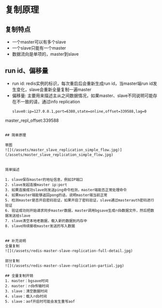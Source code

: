 # 复制原理


## 复制特点
* 一个master可以有多个slave
* 一个slave只能有一个master
* 数据流向是单项的，master到slave

## run id、偏移量
* run id: redis实例的标识，每次重启后会重新生成run id，当master端run id发生变化，slave会重新全量复制一遍master
* 偏移量: 主要用来描述主从之间数据情况，如果master、slave不同说明可能存在不一致的请，通过info replication
  ```
  slave0:ip=127.0.0.1,port=6380,state=online,offset=339588,lag=0
master_repl_offset:339588
  ```

## 简单原理

草图
![](/assets/master_slave_replication_simple_flow.jpg)](/assets/master_slave_replication_simple_flow.jpg)


简单描述

1. slave保存master的地址信息，例如IP端口
2. slave发起连接master ip:port
3. 如果连接成功slave则发送ping命令检测，master端能否正常处理命令
4. 如果master端能够返回pong的话，说明master端当前正常
5. 检测master是否开启密码验证，如果开启了密码验证，slave通过masterauth密码进行验证
6. 验证成功则开始请求同步master数据，master调用bgsave生成rdb数据文件，然后把数据发送给slave
7. slave清空本地老数据，载入新的数据到内存中
8. slave持续接收master发送的写入数据


## 补充说明
全量复制
![](/assets/redis-master-slave-replication-full-detail.jpg)

部分复制
![](/assets/redis-master-slave-replication-partial.jpg)

## 全量复制开销
1. master：bgsave时间
2. master：rdb传输时间
3. slave：清空数据时间
4. slave：载入rdb时间
5. slave：aof开启时可能会发生重写aof


